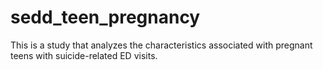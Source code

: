 # sedd_teen_pregnancy
This is a study that analyzes the characteristics associated with pregnant teens with suicide-related ED visits.  
